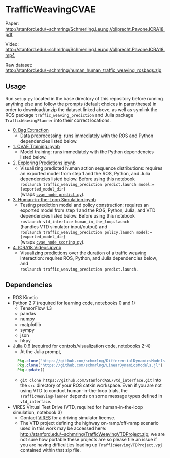 # TrafficWeavingCVAE

Paper: http://stanford.edu/~schmrlng/Schmerling.Leung.Vollprecht.Pavone.ICRA18.pdf

Video: http://stanford.edu/~schmrlng/Schmerling.Leung.Vollprecht.Pavone.ICRA18.mp4

Raw dataset: http://stanford.edu/~schmrlng/human_human_traffic_weaving_rosbags.zip

## Usage
Run `setup.py` located in the base directory of this repository before running anything else and follow the prompts (default choices in parentheses) in order to download/unzip the dataset linked above, as well as symlink the ROS package `traffic_weaving_prediction` and Julia package `TrafficWeavingPlanner` into their correct locations.
- [0. Bag Extraction](0.%20Bag%20Extraction.ipynb)
  - Data preprocessing: runs immediately with the ROS and Python dependencies listed below.
- [1. CVAE Training.ipynb](1.%20CVAE%20Training.ipynb)
  - Model training: runs immediately with the Python dependencies listed below.
- [2. Exploring Predictions.ipynb](2.%20Exploring%20Predictions.ipynb)
  - Visualizing predicted human action sequence distributions: requires an exported model from step 1 and the ROS, Python, and Julia dependencies listed below. Before using this notebook  
  `roslaunch traffic_weaving_prediction predict.launch model:={exported_model_dir}`  
  (wraps [`cvae_node_predict.py`](traffic_weaving_prediction/scripts/cvae_node_predict.py)).
- [3. Human-in-the-Loop Simulation.ipynb](3.%20Human-in-the-Loop%20Simulation.ipynb)
  - Testing prediction model and policy construction: requires an exported model from step 1 and the ROS, Python, Julia, and VTD dependencies listed below. Before using this notebook  
  `roslaunch vtd_interface human_in_the_loop.launch`  
  (handles VTD simulator input/output) and  
  `roslaunch traffic_weaving_prediction policy.launch model:={exported_model_dir}`  
  (wraps [`cvae_node_scoring.py`](traffic_weaving_prediction/scripts/cvae_node_scoring.py)).
- [4. ICRA18 Videos.ipynb](4.%20ICRA18%20Videos.ipynb)
  - Visualizing predictions over the duration of a traffic weaving interaction: requires ROS, Python, and Julia dependencies below, and  
  `roslaunch traffic_weaving_prediction predict.launch`.

## Dependencies
- ROS Kinetic
- Python 2.7 (required for learning code, notebooks 0 and 1)
  - TensorFlow 1.3
  - pandas
  - numpy
  - matplotlib
  - sympy
  - json
  - h5py
- Julia 0.6 (required for controls/visualization code, notebooks 2-4)
  - At the Julia prompt,  
  ```julia
    Pkg.clone("https://github.com/schmrlng/DifferentialDynamicsModels.jl")
    Pkg.clone("https://github.com/schmrlng/LinearDynamicsModels.jl")
    Pkg.update()
  ```
  - `git clone https://github.com/StanfordASL/vtd_interface.git` into the `src` directory of your ROS catkin workspace. Even if you are not using VTD to conduct human-in-the-loop trials, the `TrafficWeavingPlanner` depends on some message types defined in `vtd_interface`.
- VIRES Virtual Test Drive (VTD, required for human-in-the-loop simulation, notebook 3)
  - Contact [VIRES](https://vires.com/vtd-vires-virtual-test-drive/) for a driving simulator license.
  - The VTD project defining the highway on-ramp/off-ramp scenario used in this work may be accessed here: http://stanford.edu/~schmrlng/TrafficWeavingVTDProject.zip; we are not sure how portable these projects are so please file an issue if you are having difficulties loading up `TrafficWeavingVTDProject.vpj` contained within that zip file.